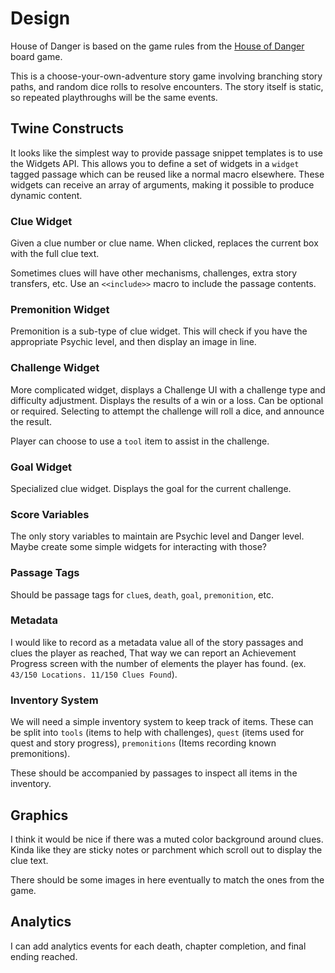 # Design

House of Danger is based on the game rules from the [House of Danger](https://boardgamegeek.com/boardgame/251420/choose-your-own-adventure-house-danger) board game.

This is a choose-your-own-adventure story game involving branching story paths, and random dice rolls to resolve encounters. The story itself is static, so repeated playthroughs will be the same events.

## Twine Constructs

It looks like the simplest way to provide passage snippet templates is to use the Widgets API. This allows you to define a set of widgets in a `widget` tagged passage which can be reused like a normal macro elsewhere. These widgets can receive an array of arguments, making it possible to produce dynamic content.

### Clue Widget

Given a clue number or clue name. When clicked, replaces the current box with the full clue text.

Sometimes clues will have other mechanisms, challenges, extra story transfers, etc. Use an `<<include>>` macro to include the passage contents.

### Premonition Widget

Premonition is a sub-type of clue widget. This will check if you have the appropriate Psychic level, and then display an image in line.

### Challenge Widget

More complicated widget, displays a Challenge UI with a challenge type and difficulty adjustment. Displays the results of a win or a loss. Can be optional or required. Selecting to attempt the challenge will roll a dice, and announce the result.

Player can choose to use a `tool` item to assist in the challenge.

### Goal Widget

Specialized clue widget. Displays the goal for the current challenge.

### Score Variables

The only story variables to maintain are Psychic level and Danger level. Maybe create some simple widgets for interacting with those?

### Passage Tags

Should be passage tags for `clue`s, `death`, `goal`, `premonition`, etc.

### Metadata

I would like to record as a metadata value all of the story passages and clues the player as reached, That way we can report an Achievement Progress screen with the number of elements the player has found. (ex. `43/150 Locations. 11/150 Clues Found`).

### Inventory System

We will need a simple inventory system to keep track of items. These can be split into `tools` (items to help with challenges), `quest` (items used for quest and story progress), `premonitions` (Items recording known premonitions).

These should be accompanied by passages to inspect all items in the inventory.

## Graphics

I think it would be nice if there was a muted color background around clues. Kinda like they are sticky notes or parchment which scroll out to display the clue text.

There should be some images in here eventually to match the ones from the game.

## Analytics

I can add analytics events for each death, chapter completion, and final ending reached.
